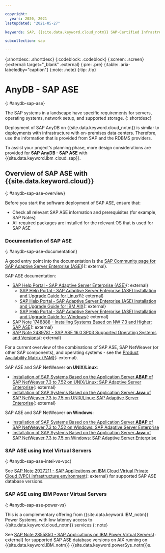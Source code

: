 ```yaml
---

copyright:
  years: 2020, 2021
lastupdated: "2021-05-27"

keywords: SAP, {{site.data.keyword.cloud_notm}} SAP-Certified Infrastructure, {{site.data.keyword.ibm_cloud_sap}}, SAP Workloads

subcollection: sap

---
```


{:shortdesc: .shortdesc}
{:codeblock: .codeblock}
{:screen: .screen}
{:external: target="_blank" .external}
{:pre: .pre}
{:table: .aria-labeledby="caption"}
{:note: .note}
{:tip: .tip}

# AnyDB - SAP ASE
{: #anydb-sap-ase}

The SAP systems in a landscape have specific requirements for servers, operating systems, network setup, and supported storage.
{: shortdesc}

Deployment of SAP AnyDB on {{site.data.keyword.cloud_notm}} is similar to deployments with infrastructure with on-premises data centers. Therefore, use the information that is provided from SAP and the RDBMS providers.

To assist your project's planning phase, more design considerations are provided for **SAP AnyDB - SAP ASE** with {{site.data.keyword.ibm_cloud_sap}}.

## Overview of SAP ASE with {{site.data.keyword.cloud}}
{: #anydb-sap-ase-overview}

Before you start the software deployment of SAP ASE, ensure that:
- Check all relevant SAP ASE information and prerequisites (for example, SAP Notes)
- All required packages are installed for the relevant OS that is used for SAP ASE

### Documentation of SAP ASE
{: #anydb-sap-ase-documentation}

A good entry point into the documentation is the [SAP Community page for SAP Adaptive Server Enterprise (ASE)](https://community.sap.com/topics/applications-on-ase)){: external}.

SAP ASE documentation:
- [SAP Help Portal - SAP Adaptive Server Enterprise (ASE)](https://help.sap.com/viewer/product/SAP_ASE/latest/en-US){: external}
    - [SAP Help Portal - SAP Adaptive Server Enterprise (ASE) Installation and Upgrade Guide for Linux&reg;](https://help.sap.com/viewer/23c3bb4a29be443ea887fa10871a30f8/latest/en-US){: external}
    - [SAP Help Portal - SAP Adaptive Server Enterprise (ASE) Installation and Upgrade Guide for IBM AIX](https://help.sap.com/viewer/07e2d10774874e3bb4d991ef08d678e8/latest/en-US){: external}
    - [SAP Help Portal - SAP Adaptive Server Enterprise (ASE) Installation and Upgrade Guide for Windows](https://help.sap.com/viewer/36031975851a4f82b1022a9df877280b/latest/en-US){: external}
- [SAP Note 1748888 - Installing Systems Based on NW 7.3 and Higher: SAP ASE](https://launchpad.support.sap.com/#/notes/1748888){: external}
- [SAP Note 2489781 - SAP ASE 16.0 SP03 Supported Operating Systems and Versions](https://launchpad.support.sap.com/#/notes/2489781){: external}

For a current overview of the combinations of SAP ASE, SAP NetWeaver (or other SAP components), and operating systems - see the [Product Availability Matrix (PAM)](http://support.sap.com/pam){: external}.


SAP ASE and SAP NetWeaver **on UNIX/Linux**:
- [Installation of SAP Systems Based on the Application Server **ABAP** of SAP NetWeaver 7.3 to 7.52 on UNIX/Linux: SAP Adaptive Server Enterprise](https://help.sap.com/viewer/e345db692e3c43928199d701df58c0d8/CURRENT_VERSION/en-US){: external}
- [Installation of SAP Systems Based on the Application Server **Java** of SAP NetWeaver 7.3 to 7.5 on UNIX/Linux: SAP Adaptive Server Enterprise](https://help.sap.com/viewer/01f04921ac57452983980fe83a3ce10d/CURRENT_VERSION/en-US){: external}

SAP ASE and SAP NetWeaver **on Windows**:
- [Installation of SAP Systems Based on the Application Server **ABAP** of SAP NetWeaver 7.3 to 7.52 on Windows: SAP Adaptive Server Enterprise](https://help.sap.com/viewer/b0c437ae5d1a4c70847bb55973923352/CURRENT_VERSION/en-US)
- [Installation of SAP Systems Based on the Application Server **Java** of SAP NetWeaver 7.3 to 7.5 on Windows: SAP Adaptive Server Enterprise](https://help.sap.com/viewer/2b04bc65d45544bb8ba67c258d4fb2e2/CURRENT_VERSION/en-US)


### SAP ASE using Intel Virtual Servers
{: #anydb-sap-ase-intel-vs-vpc}

See [SAP Note 2927211 - SAP Applications on IBM Cloud Virtual Private Cloud (VPC) Infrastructure environment](https://launchpad.support.sap.com/#/notes/2927211){: external} for supported SAP ASE database versions.


### SAP ASE using IBM Power Virtual Servers
{: #anydb-sap-ase-power-vs}

This is a complementary offering from {{site.data.keyword.IBM_notm}} Power Systems, with low latency access to {{site.data.keyword.cloud_notm}} services
{: note}

See [SAP Note 2855850 - SAP Applications on IBM Power Virtual Servers](https://launchpad.support.sap.com/#/notes/2855850){: external} for supported SAP ASE database versions on AIX running on {{site.data.keyword.IBM_notm}} {{site.data.keyword.powerSys_notm}}s.
